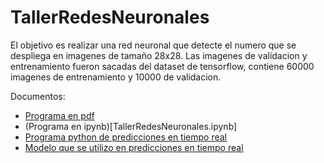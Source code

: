 # TallerRedesNeuronales

El objetivo es realizar una red neuronal que detecte el numero que se despliega en imagenes de tamaño 28x28. Las imagenes de validacion y entrenamiento fueron sacadas del dataset de tensorflow, contiene 60000 imagenes de entrenamiento y 10000 de validacion.


Documentos: 
- [Programa en pdf]()
- (Programa en ipynb)[TallerRedesNeuronales.ipynb]
- [Programa python de predicciones en tiempo real](live_capture_predict##.py)
- [Modelo que se utilizo en predicciones en tiempo real](TallerRedesNeuronales.ipynb)
